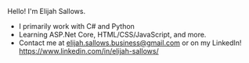 Hello! I'm Elijah Sallows.
- I primarily work with C# and Python
- Learning ASP.Net Core, HTML/CSS/JavaScript, and more.
- Contact me at elijah.sallows.business@gmail.com or on my LinkedIn! https://www.linkedin.com/in/elijah-sallows/
